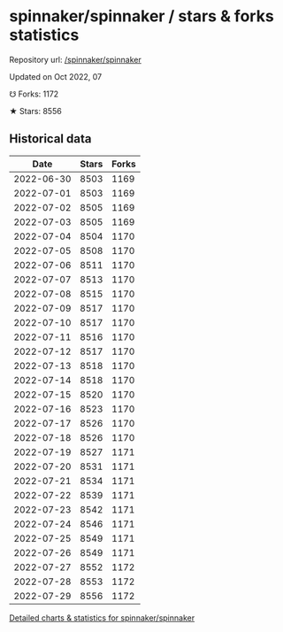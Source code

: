 # spinnaker/spinnaker / stars & forks statistics

Repository url: [/spinnaker/spinnaker](https://github.com/spinnaker/spinnaker)

Updated on Oct 2022, 07

☋ Forks: 1172

★ Stars: 8556

## Historical data
| Date | Stars | Forks |
|------|-------|-------|
| 2022-06-30 | 8503 | 1169 | 
| 2022-07-01 | 8503 | 1169 | 
| 2022-07-02 | 8505 | 1169 | 
| 2022-07-03 | 8505 | 1169 | 
| 2022-07-04 | 8504 | 1170 | 
| 2022-07-05 | 8508 | 1170 | 
| 2022-07-06 | 8511 | 1170 | 
| 2022-07-07 | 8513 | 1170 | 
| 2022-07-08 | 8515 | 1170 | 
| 2022-07-09 | 8517 | 1170 | 
| 2022-07-10 | 8517 | 1170 | 
| 2022-07-11 | 8516 | 1170 | 
| 2022-07-12 | 8517 | 1170 | 
| 2022-07-13 | 8518 | 1170 | 
| 2022-07-14 | 8518 | 1170 | 
| 2022-07-15 | 8520 | 1170 | 
| 2022-07-16 | 8523 | 1170 | 
| 2022-07-17 | 8526 | 1170 | 
| 2022-07-18 | 8526 | 1170 | 
| 2022-07-19 | 8527 | 1171 | 
| 2022-07-20 | 8531 | 1171 | 
| 2022-07-21 | 8534 | 1171 | 
| 2022-07-22 | 8539 | 1171 | 
| 2022-07-23 | 8542 | 1171 | 
| 2022-07-24 | 8546 | 1171 | 
| 2022-07-25 | 8549 | 1171 | 
| 2022-07-26 | 8549 | 1171 | 
| 2022-07-27 | 8552 | 1172 | 
| 2022-07-28 | 8553 | 1172 | 
| 2022-07-29 | 8556 | 1172 | 


[Detailed charts & statistics for spinnaker/spinnaker](https://reviewgithub.com/rep/spinnaker/spinnaker)
